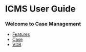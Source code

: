 # ICMS User Guide

### Welcome to Case Management 

* [Features](features.md)
* [Case](case/case.md)
* [VDR](vdr/vdr.md)
